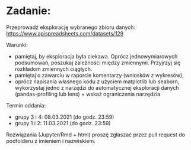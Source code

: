 # Zadanie: 

Przeprowadź eksplorację wybranego zbioru danych: https://www.apispreadsheets.com/datasets/129

Warunki:

- pamiętaj, by eksploracja była ciekawa. Oprócz jednowymiarowych podsumowań, poszukaj zależności między zmiennymi. Przyjrzyj się rozkładom zmiennych ciągłych. 
- pamiętaj o zawarciu w raporcie komentarzy (wniosków z wykresów),
- oprócz napisania własnego kodu z użyciem matplotlib lub seaborn, wykorzystaj jedno z narzędzi do automatycznej eksploracji danych (pandas-profiling lub lens) + wskaż ograniczenia narzędzia
	
Termin oddania: 
- grupy 3 i 4: 08.03.2021 (do godz. 23:59)
- grupy 1 i 2: 11.03.2021 (do godz. 23:59)

Rozwiązania (Jupyter/Rmd + html) proszę zgłaszać przez pull request do podfolderu z imieniem i nazwiskiem. 